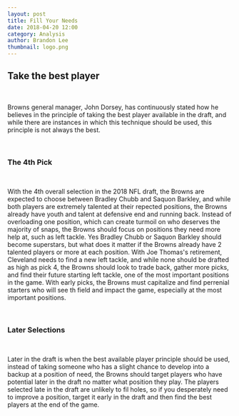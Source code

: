 ```yaml
---
layout: post
title: Fill Your Needs
date: 2018-04-20 12:00
category: Analysis
author: Brandon Lee
thumbnail: logo.png
---
```


## Take the best player

<br>

Browns general manager, John Dorsey, has continuously stated how he believes in the principle of taking the best player available in the draft, and while there are instances in which this technique should be used, this principle is not always the best.

<br>

### The 4th Pick

<br>

With the 4th overall selection in the 2018 NFL draft, the Browns are expected to choose between Bradley Chubb and Saquon Barkley, and while both players are extremely talented at their repected positions, the Browns already have youth and talent at defensive end and running back. Instead of overloading one position, which can create turmoil on who deserves the majority of snaps, the Browns should focus on positions they need more help at, such as left tackle. Yes Bradley Chubb or Saquon Barkley should become superstars, but what does it matter if the Browns already have 2 talented players or more at each position. With Joe Thomas's retirement, Cleveland needs to find a new left tackle, and while none should be drafted as high as pick 4, the Browns should look to trade back, gather more picks, and find their future starting left tackle, one of the most important positions in the game. With early picks, the Browns must capitalize and find perrenial starters who will see th field and impact the game, especially at the most important positions.

<br>

### Later Selections

<br>

Later in the draft is when the best available player principle should be used, instead of taking someone who has a slight chance to develop into a backup at a position of need, the Browns should target players who have potential later in the draft no matter what position they play. The players selected late in the draft are unlikely to fil holes, so if you desperately need to improve a position, target it early in the draft and then find the best players at the end of the game.

